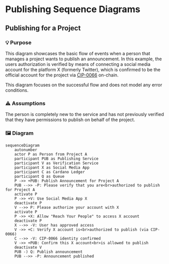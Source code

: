 # Publishing Sequence Diagrams

## Publishing for a Project

### 💡 Purpose
This diagram showcases the basic flow of events when a person that manages a project wants to publish an announcement. In this example, the users authorization is verified by means of connecting a social media account for the platform X (formerly Twitter), which is confirmed to be the official account for the project via [CIP-0066](https://github.com/cardano-foundation/CIPs/pull/294) on-chain.

This diagram focuses on the successful flow and does not model any error conditions.

### ⚠️ Assumptions
The person is completely new to the service and has not previously verified that they have permissions to publish on behalf of the project.

### 🖼️ Diagram

```mermaid
sequenceDiagram
    autonumber
    actor P as Person from Project A
    participant PUB as Publishing Service
    participant V as Verification Service
    participant X as Social Media App
    participant C as Cardano Ledger
    participant Q as Queue
    P ->> +PUB: Publish Announcement for Project A
    PUB -->> -P: Please verify that you are<br>authorized to publish for Project A
    activate P
    P ->> +V: Use Social Media App X
    deactivate P
    V -->> P: Please authorize your account with X
    activate P
    P ->> +X: Allow "Reach Your People" to access X account
    deactivate P
    X -->> -V: User has approved access
    V ->> +C: Verify X account is<br>authorized to publish (via CIP-0066)
    C -->> -V: CIP-0066 identity confirmed
    V ->> +PUB: Confirm this X account<br>is allowed to publish
    deactivate V
    PUB -) Q: Publish announcement
    PUB -->> -P: Announcement published
```
